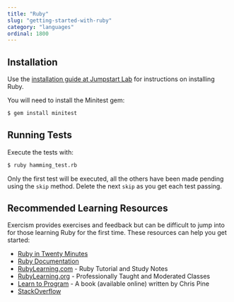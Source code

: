 ```yaml
---
title: "Ruby"
slug: "getting-started-with-ruby"
category: "languages"
ordinal: 1800
---
```


## Installation

Use the [installation guide at Jumpstart Lab](http://tutorials.jumpstartlab.com/topics/environment/environment.html) for instructions on installing Ruby.

You will need to install the Minitest gem:

```bash
$ gem install minitest
```

## Running Tests

Execute the tests with:

```bash
$ ruby hamming_test.rb
```

Only the first test will be executed, all the others have been made pending
using the `skip` method. Delete the next `skip` as you get each test passing.

## Recommended Learning Resources

Exercism provides exercises and feedback but can be difficult to jump into for those learning Ruby for the first time. These resources can help you get started:

* [Ruby in Twenty Minutes](https://www.ruby-lang.org/en/documentation/quickstart/)
* [Ruby Documentation](http://ruby-doc.org/)
* [RubyLearning.com](http://www.rubylearning.com/) - Ruby Tutorial and Study Notes
* [RubyLearning.org](http://rubylearning.org/classes/) - Professionally Taught and Moderated Classes
* [Learn to Program](http://pine.fm/LearnToProgram/) - A book (available online) written by Chris Pine
* [StackOverflow](http://stackoverflow.com/questions/tagged/ruby)
